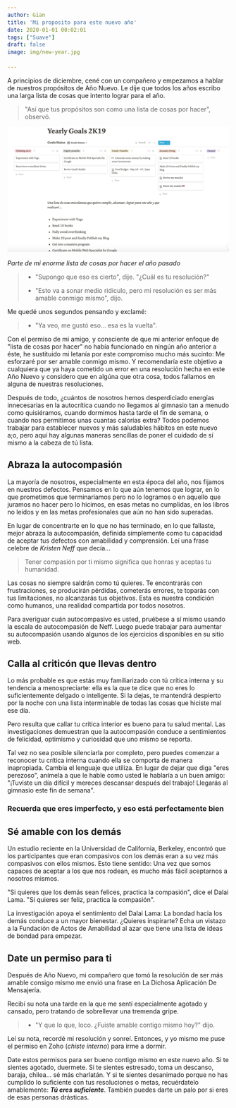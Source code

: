 ```yaml
---
author: Gian
title: 'Mi proposito para este nuevo año'
date: 2020-01-01 00:02:01
tags: ["Suave"]
draft: false
image: img/new-year.jpg

---
```


A principios de diciembre, cené con un compañero y empezamos a hablar de nuestros propósitos de Año Nuevo. Le dije que todos los años escribo una larga lista de cosas que intento lograr para el año.

> "Así que tus propósitos son como una lista de cosas por hacer", observó.

![Parte de mi cr](img/todo2k19.png)

*Parte de mi enorme lista de cosas por hacer el año pasado*

>-  "Supongo que eso es cierto", dije. "¿Cuál es tu resolución?"
>
> - "Esto va a sonar medio ridiculo, pero mi resolución es ser más amable conmigo mismo", dijo.

Me quedé unos segundos pensando y exclamé:
> - "Ya veo, me gustó eso... esa es la vuelta".

Con el permiso de mi amigo, y consciente de que mi anterior enfoque de "lista de cosas por hacer" no había funcionado en ningún año anterior a éste, he sustituido mi letanía por este compromiso mucho más sucinto: Me esforzaré por ser amable conmigo mismo. Y recomendaría este objetivo a cualquiera que ya haya cometido un error en una resolución hecha en este Año Nuevo y considero que en algúna que otra cosa, todos fallamos en alguna de nuestras resoluciones.

Después de todo, ¿cuántos de nosotros hemos desperdiciado energías innecesarias en la autocrítica cuando no llegamos al gimnasio tan a menudo como quisiéramos, cuando dormimos hasta tarde el fin de semana, o cuando nos permitimos unas cuantas calorías extra? Todos podemos trabajar para establecer nuevos y más saludables hábitos en este nuevo a;o, pero aquí hay algunas maneras sencillas de poner el cuidado de sí mismo a la cabeza de tú lista.

## Abraza la autocompasión

La mayoría de nosotros, especialmente en esta época del año, nos fijamos en nuestros defectos. Pensamos en lo que aún tenemos que lograr, en lo que prometimos que terminaríamos pero no lo logramos o en aquello que juramos no hacer pero lo hicimos, en esas metas no cumplidas, en los libros no leídos y en las metas profesionales que aún no han sido superadas.

En lugar de concentrarte en lo que no has terminado, en lo que fallaste, mejor abraza la autocompasión, definida simplemente como tu capacidad de aceptar tus defectos con amabilidad y comprensión. Leí una frase celebre de *Kristen Neff* que decía...

> Tener compasión por ti mismo significa que honras y aceptas tu humanidad.

Las cosas no siempre saldrán como tú quieres. Te encontrarás con frustraciones, se producirán pérdidas, cometerás errores, te toparás con tus limitaciones, no alcanzarás tus objetivos. Esta es nuestra condición como humanos, una realidad compartida por todos nosotros.

Para averiguar cuán autocompasivo es usted, pruébese a sí mismo usando la escala de autocompasión de Neff. Luego puede trabajar para aumentar su autocompasión usando algunos de los ejercicios disponibles en su sitio web.

## Calla al criticón que llevas dentro

Lo más probable es que estás muy familiarizado con tú crítica interna y su tendencia a menospreciarte: ella es la que te dice que no eres lo suficientemente delgado o inteligente. Si la dejas, te mantendrá despierto por la noche con una lista interminable de todas las cosas que hiciste mal ese día.

Pero resulta que callar tu crítica interior es bueno para tu salud mental. Las investigaciones demuestran que la autocompasión conduce a sentimientos de felicidad, optimismo y curiosidad que uno mismo se reporta.

Tal vez no sea posible silenciarla por completo, pero puedes comenzar a reconocer tu crítica interna cuando ella se comporta de manera inapropiada. Cambia el lenguaje que utiliza. En lugar de dejar que diga "eres perezoso", anímela a que le hable como usted le hablaría a un buen amigo: "¡Tuviste un día difícil y mereces descansar después del trabajo! Llegarás al gimnasio este fin de semana".

### Recuerda que eres imperfecto, y eso está perfectamente bien

## Sé amable con los demás

Un estudio reciente en la Universidad de California, Berkeley, encontró que los participantes que eran compasivos con los demás eran a su vez más compasivos con ellos mismos. Esto tiene sentido: Una vez que somos capaces de aceptar a los que nos rodean, es mucho más fácil aceptarnos a nosotros mismos.

"Si quieres que los demás sean felices, practica la compasión", dice el Dalai Lama. "Si quieres ser feliz, practica la compasión".

La investigación apoya el sentimiento del Dalai Lama: La bondad hacia los demás conduce a un mayor bienestar. ¿Quieres inspirarte? Echa un vistazo a la Fundación de Actos de Amabilidad al azar que tiene una lista de ideas de bondad para empezar.

## Date un permiso para ti

Después de Año Nuevo, mi compañero que tomó la resolución de ser más amable consigo mismo me envió una frase en La Dichosa Aplicación De Mensajería.

Recibí su nota una tarde en la que me sentí especialmente agotado y cansado, pero tratando de sobrellevar una tremenda gripe.

> - "Y que lo que, loco. ¿Fuiste amable contigo mismo hoy?" dijo.

Leí su nota, recordé mi resolución y sonreí. Entonces, y yo mismo me puse el permiso en Zoho (*chiste interno*) para irme a dormir.

Date estos permisos para ser bueno contigo mismo en este nuevo año. Si te sientes agotado, duermete. Si te sientes estresado, toma un descanso, baraja, chilea... sé más charlatán. Y si te sientes desanimado porque no has cumplido lo suficiente con tus resoluciones o metas, recuérdatelo amablemente: ***Tú eres suficiente***. También puedes darte un palo por si eres de esas personas drásticas.
